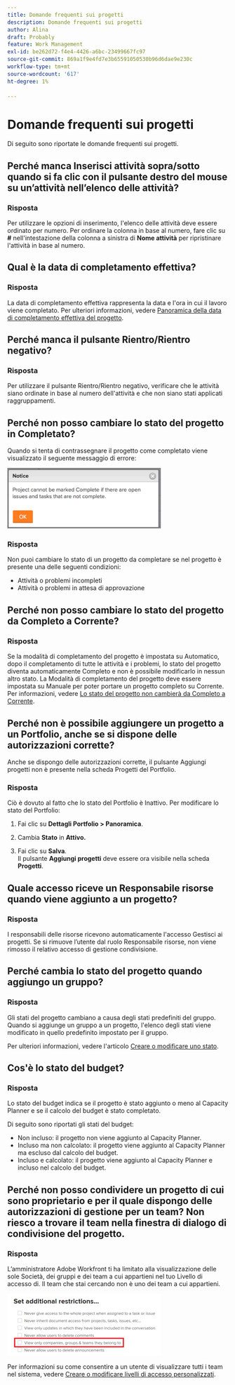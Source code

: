 ```yaml
---
title: Domande frequenti sui progetti
description: Domande frequenti sui progetti
author: Alina
draft: Probably
feature: Work Management
exl-id: be262d72-f4e4-4426-a6bc-23499667fc97
source-git-commit: 869a1f9e4fd7e3b65591050530b96d6dae9e230c
workflow-type: tm+mt
source-wordcount: '617'
ht-degree: 1%

---
```


# Domande frequenti sui progetti

Di seguito sono riportate le domande frequenti sui progetti.

## Perché manca Inserisci attività sopra/sotto quando si fa clic con il pulsante destro del mouse su un’attività nell’elenco delle attività?

### Risposta

Per utilizzare le opzioni di inserimento, l&#39;elenco delle attività deve essere ordinato per numero. Per ordinare la colonna in base al numero, fare clic su **#** nell&#39;intestazione della colonna a sinistra di **Nome attività** per ripristinare l&#39;attività in base al numero.

## Qual è la data di completamento effettiva?

### Risposta

La data di completamento effettiva rappresenta la data e l&#39;ora in cui il lavoro viene completato. Per ulteriori informazioni, vedere [Panoramica della data di completamento effettiva del progetto](../../../manage-work/projects/planning-a-project/project-actual-completion-date.md).

## Perché manca il pulsante Rientro/Rientro negativo?

### Risposta

Per utilizzare il pulsante Rientro/Rientro negativo, verificare che le attività siano ordinate in base al numero dell&#39;attività e che non siano stati applicati raggruppamenti.

## Perché non posso cambiare lo stato del progetto in Completato?

Quando si tenta di contrassegnare il progetto come completato viene visualizzato il seguente messaggio di errore:

![Project_FAQ_Complete_Error_message.png](assets/project-faq-complete-error-message-350x138.png)

### Risposta

Non puoi cambiare lo stato di un progetto da completare se nel progetto è presente una delle seguenti condizioni:

* Attività o problemi incompleti
* Attività o problemi in attesa di approvazione

## Perché non posso cambiare lo stato del progetto da Completo a Corrente?

### Risposta

Se la modalità di completamento del progetto è impostata su Automatico, dopo il completamento di tutte le attività e i problemi, lo stato del progetto diventa automaticamente Completo e non è possibile modificarlo in nessun altro stato. La Modalità di completamento del progetto deve essere impostata su Manuale per poter portare un progetto completo su Corrente. Per informazioni, vedere [Lo stato del progetto non cambierà da Completo a Corrente](../../../manage-work/projects/tips-tricks-and-troubleshooting/project-status-does-not-change-from-complete-to-current.md).

## Perché non è possibile aggiungere un progetto a un Portfolio, anche se si dispone delle autorizzazioni corrette?

Anche se dispongo delle autorizzazioni corrette, il pulsante Aggiungi progetti non è presente nella scheda Progetti del Portfolio.

### Risposta

Ciò è dovuto al fatto che lo stato del Portfolio è Inattivo. Per modificare lo stato del Portfolio:

1. Fai clic su **Dettagli Portfolio > Panoramica**.
1. Cambia **Stato** in **Attivo.**

1. Fai clic su **Salva**.\
   Il pulsante **Aggiungi progetti** deve essere ora visibile nella scheda **Progetti**.

## Quale accesso riceve un Responsabile risorse quando viene aggiunto a un progetto?

### Risposta

I responsabili delle risorse ricevono automaticamente l&#39;accesso Gestisci ai progetti. Se si rimuove l’utente dal ruolo Responsabile risorse, non viene rimosso il relativo accesso di gestione condivisione.

## Perché cambia lo stato del progetto quando aggiungo un gruppo?

### Risposta

Gli stati del progetto cambiano a causa degli stati predefiniti del gruppo. Quando si aggiunge un gruppo a un progetto, l&#39;elenco degli stati viene modificato in quello predefinito impostato per il gruppo.

Per ulteriori informazioni, vedere l&#39;articolo [Creare o modificare uno stato](../../../administration-and-setup/customize-workfront/creating-custom-status-and-priority-labels/create-or-edit-a-status.md).

## Cos&#39;è lo stato del budget?

### Risposta

Lo stato del budget indica se il progetto è stato aggiunto o meno al Capacity Planner e se il calcolo del budget è stato completato.

Di seguito sono riportati gli stati del budget:

* Non incluso: il progetto non viene aggiunto al Capacity Planner.
* Incluso ma non calcolato: il progetto viene aggiunto al Capacity Planner ma escluso dal calcolo del budget.
* Incluso e calcolato: il progetto viene aggiunto al Capacity Planner e incluso nel calcolo del budget.

## Perché non posso condividere un progetto di cui sono proprietario e per il quale dispongo delle autorizzazioni di gestione per un team? Non riesco a trovare il team nella finestra di dialogo di condivisione del progetto.

### Risposta

L’amministratore Adobe Workfront ti ha limitato alla visualizzazione delle sole Società, dei gruppi e dei team a cui appartieni nel tuo Livello di accesso di. Il team che stai cercando non è uno dei team a cui appartieni.

![](assets/view-only-team-groups-companies-they-belong-to-350x141.png)

Per informazioni su come consentire a un utente di visualizzare tutti i team nel sistema, vedere [Creare o modificare livelli di accesso personalizzati](../../../administration-and-setup/add-users/configure-and-grant-access/create-modify-access-levels.md).
